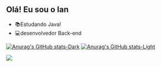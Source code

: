 ## Olá! Eu sou o Ian

- :books:Estudando Java!
- :computer:desenvolvedor Back-end

[![Anurag's GitHub stats-Dark](https://github-readme-stats.vercel.app/api?username=piresiann&show_icons=true&theme=dark#gh-dark-mode-only)](https://github.com/anuraghazra/github-readme-stats#gh-dark-mode-only)
[![Anurag's GitHub stats-Light](https://github-readme-stats.vercel.app/api?username=piresiann&show_icons=true&theme=default#gh-light-mode-only)](https://github.com/anuraghazra/github-readme-stats#gh-light-mode-only)
<div>

<a href="https://www.linkedin.com/in/ianpds/" target="_blank"><img src="https://img.shields.io/badge/LinkedIn-0077B5?style=for-the-badge&logo=linkedin&logoColor=white" target="_blank"></a>
</div>

